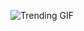 ![Trending GIF](https://media2.giphy.com/media/v1.Y2lkPThiYjIxNzcyOThhNXgxdXNvcmxmZ25rYWtkbzZhbTVtZXo5a3VodXc3ZW00MnA2cCZlcD12MV9naWZzX3NlYXJjaCZjdD1n/QHE5gWI0QjqF2/giphy.gif)
